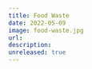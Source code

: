 ```yaml
---
title: Food Waste
date: 2022-05-09
image: food-waste.jpg
url:
description:
unreleased: true
---
```

